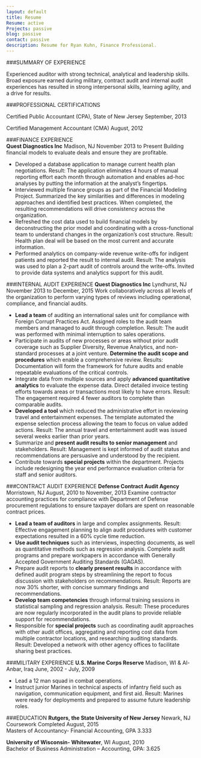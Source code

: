```yaml
---
layout: default
title: Resume
Resume: active
Projects: passive
blog: passive
contact: passive
description: Resume for Ryan Kuhn, Finance Professional.
---
```


###SUMMARY OF EXPERIENCE

Experienced auditor with strong technical, analytical and leadership skills. 
Broad exposure earned during military, contract audit and internal audit experiences has resulted in strong interpersonal skills, learning agility, and a drive for results.  

###PROFESSIONAL CERTIFICATIONS  

Certified Public Accountant (CPA), State of New Jersey September, 2013  

Certified Management Accountant (CMA) August, 2012  

###FINANCE EXPERIENCE  
**Quest Diagnostics Inc** Madison, NJ November 2013 to Present
Building financial models to evaluate deals and ensure they are profitable. 

- Developed a database application to manage current health plan negotiations. 
Result: The application eliminates 4 hours of manual reporting effort each month through automation and enables ad-hoc analyses by putting the information at the analyst’s fingertips.  
- Interviewed multiple finance groups as part of the Financial Modeling Project. 
Summarized the key similarities and differences in modeling approaches and identified best practices. 
When completed, the resulting recommendations will drive consistency across the organization. 
- Refreshed the cost data used to build financial models by deconstructing the prior model and coordinating with a cross-functional team to understand changes in the organization’s cost structure. 
Result: Health plan deal will be based on the most current and accurate information.  
- Performed analytics on company-wide revenue write-offs for indigent patients and reported the result to internal audit. 
Result: The analysis was used to plan a 2-part audit of controls around the write-offs. 
Invited to provide data systems and analytics support for this audit.

###INTERNAL AUDIT EXPERIENCE
**Quest Diagnostics Inc** Lyndhurst, NJ November 2013 to December, 2015
Work collaboratively across all levels of the organization to perform varying types of reviews including operational, compliance, and financial audits.

- **Lead a team** of auditing an international sales unit for compliance with Foreign Corrupt Practices Act. 
Assigned roles to the audit team members and managed to audit through completion. 
Result: The audit was performed with minimal interruption to sales operations. 
- Participate in audits of new processes or areas without prior audit coverage such as Supplier Diversity, Revenue Analytics, and non-standard processes at a joint venture. 
**Determine the audit scope and procedures** which enable a comprehensive review. 
Results: Documentation will form the framework for future audits and enable repeatable evaluations of the critical controls.
- Integrate data from multiple sources and apply **advanced quantitative analytics** to evaluate the expense data. 
Direct detailed invoice testing efforts towards areas or transactions most likely to have errors. 
Result:  The engagement required 4 fewer auditors to complete than comparable audits. 
- **Developed a tool** which reduced the administrative effort in reviewing travel and entertainment expenses. 
The template automated the expense selection process allowing the team to focus on value added actions. 
Result: The annual travel and entertainment audit was issued several weeks earlier than prior years.
- Summarize and **present audit results to senior management** and stakeholders. 
Result: Management is kept informed of audit status and recommendations are persuasive and understood by the recipient.
- Contribute towards **special projects** within the department. 
Projects include redesigning the year end performance evaluation criteria for staff and senior auditors.

###CONTRACT AUDIT EXPERIENCE
**Defense Contract Audit Agency** Morristown, NJ August, 2010 to November, 2013
Examine contractor accounting practices for compliance with Department of Defense procurement regulations to ensure taxpayer dollars are spent on reasonable contract prices. 

- **Lead a team of auditors** in large and complex assignments. 
Result: Effective engagement planning to align audit procedures with customer expectations resulted in a 60% cycle time reduction.   
- **Use audit techniques** such as interviews, inspecting documents, as well as quantitative methods such as regression analysis. 
Complete audit programs and prepare workpapers in accordance with Generally Accepted Government Auditing Standards (GAGAS).  
- Prepare audit reports to **clearly present results** in accordance with defined audit program steps by streamlining the report to focus discussion with stakeholders on recommendations. 
Result: Reports are now 30% shorter, with concise summary findings and recommendations.
- **Develop team competencies** through informal training sessions in statistical sampling and regression analysis. 
Result: These procedures are now regularly incorporated in the audit plans to provide reliable support for recommendations.  
- Responsible for **special projects** such as coordinating audit approaches with other audit offices, aggregating and reporting cost data from multiple contractor locations, and researching auditing standards. 
Result:  Developed a network with other agency offices to facilitate sharing best practices.    

###MILITARY EXPERIENCE
**U.S. Marine Corps Reserve** Madison, WI & Al-Anbar, Iraq June, 2002 - July, 2009

- Lead a 12 man squad in combat operations.  
- Instruct junior Marines in technical aspects of infantry field such as navigation, communication equipment, and first aid. 
Result: Marines were ready for deployments and prepared to assume future leadership roles.

###EDUCATION
**Rutgers, the State University of New Jersey** Newark, NJ Coursework Completed August, 2015  
Masters of Accountancy- Financial Accounting, GPA 3.333 

**University of Wisconsin- Whitewater**, WI August, 2010  
Bachelor of Business Administration – Accounting, GPA: 3.625

